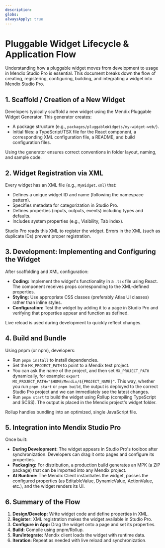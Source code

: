 ```yaml
---
description:
globs:
alwaysApply: true
---
```


# Pluggable Widget Lifecycle & Application Flow

Understanding how a pluggable widget moves from development to usage in Mendix Studio Pro is essential. This document breaks down the flow of creating, registering, configuring, building, and integrating a widget into Mendix Studio Pro.

## 1. Scaffold / Creation of a New Widget

Developers typically scaffold a new widget using the Mendix Pluggable Widget Generator. This generator creates:

- A package structure (e.g., `packages/pluggableWidgets/my-widget-web/`).
- Initial files: a TypeScript/TSX file for the React component, a corresponding XML configuration file, a README, and build configuration files.

Using the generator ensures correct conventions in folder layout, naming, and sample code.

## 2. Widget Registration via XML

Every widget has an XML file (e.g., `MyWidget.xml`) that:

- Defines a unique widget ID and name (following the namespace pattern).
- Specifies metadata for categorization in Studio Pro.
- Defines properties (inputs, outputs, events) including types and defaults.
- Includes system properties (e.g., Visibility, Tab index).

Studio Pro reads this XML to register the widget. Errors in the XML (such as duplicate IDs) prevent proper registration.

## 3. Development: Implementing and Configuring the Widget

After scaffolding and XML configuration:

- **Coding:** Implement the widget's functionality in a `.tsx` file using React. The component receives props corresponding to the XML-defined properties.
- **Styling:** Use appropriate CSS classes (preferably Atlas UI classes) rather than inline styles.
- **Configuration:** Test the widget by adding it to a page in Studio Pro and verifying that properties appear and function as defined.

Live reload is used during development to quickly reflect changes.

## 4. Build and Bundle

Using pnpm (or npm), developers:

- Run `pnpm install` to install dependencies.
- Set the `MX_PROJECT_PATH` to point to a Mendix test project.
- You can ask the name of the project, and then set `MX_PROJECT_PATH` dynamically, for example: `export MX_PROJECT_PATH="$HOME/Mendix/${PROJECT_NAME}"`. This way, whether you run `pnpm start` or `pnpm build`, the output is deployed to the correct Studio Pro project and we can immediately see the latest changes.
- Run `pnpm start` to build the widget using Rollup (compiling TypeScript and SCSS). The output is placed in the Mendix project's widget folder.

Rollup handles bundling into an optimized, single JavaScript file.

## 5. Integration into Mendix Studio Pro

Once built:

- **During Development:** The widget appears in Studio Pro's toolbox after synchronization. Developers can drag it onto pages and configure its properties.
- **Packaging:** For distribution, a production build generates an MPK (a ZIP package) that can be imported into any Mendix project.
- **At Runtime:** The Mendix Client instantiates the widget, passes the configured properties (as EditableValue, DynamicValue, ActionValue, etc.), and the widget renders its UI.

## 6. Summary of the Flow

1. **Design/Develop:** Write widget code and define properties in XML.
2. **Register:** XML registration makes the widget available in Studio Pro.
3. **Configure in App:** Drag the widget onto a page and set its properties.
4. **Build:** Compile using pnpm/Rollup.
5. **Run/Integrate:** Mendix client loads the widget with runtime data.
6. **Iteration:** Repeat as needed with live reload and synchronization.

